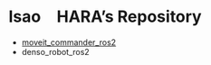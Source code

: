 # Isao　HARA’s Repository

- [moveit_commander_ros2](https://github.com/haraisao/moveit_commander_ros2)
- denso_robot_ros2
